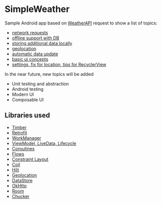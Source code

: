 # SimpleWeather

Sample Android app based on [WeatherAPI](https://www.weatherapi.com/) request to show a list of topics:

- [network requests](https://github.com/tiwiz/SimpleWeather/tree/01_network_request)
- [offline support with DB](https://github.com/tiwiz/SimpleWeather/tree/02_offline_support_with_db)
- [storing additional data locally](https://github.com/tiwiz/SimpleWeather/tree/03_storing_data_locally)
- [geolocation](https://github.com/tiwiz/SimpleWeather/tree/04_user_location)
- [automatic data update](https://github.com/tiwiz/SimpleWeather/tree/05_update_data)
- [basic ui concepts](https://github.com/tiwiz/SimpleWeather/tree/06_ui)
- [settings, fix for location, tips for RecyclerView](https://github.com/tiwiz/SimpleWeather/tree/07_advanced_settings)

In the near future, new topics will be added

- Unit testing and abstraction
- Android testing
- Modern UI
- Composable UI

## Libraries used

- [Timber](https://github.com/JakeWharton/timber)
- [Retrofit](https://square.github.io/retrofit/)
- [WorkManager](https://developer.android.com/topic/libraries/architecture/workmanager)
- [ViewModel, LiveData, Lifecycle](https://developer.android.com/topic/libraries/architecture/lifecycle)
- [Coroutines](https://kotlinlang.org/docs/reference/coroutines/coroutines-guide.html)
- [Flows](https://kotlinlang.org/docs/reference/coroutines/flow.html)
- [Constraint Layout](https://developer.android.com/training/constraint-layout)
- [Coil](https://github.com/coil-kt/coil)
- [Hilt](https://developer.android.com/training/dependency-injection/hilt-android)
- [Geolocation](https://developer.android.com/training/location)
- [DataStore](https://developer.android.com/topic/libraries/architecture/datastore)
- [OkHttp](https://square.github.io/okhttp/)
- [Room](https://developer.android.com/training/data-storage/room)
- [Chucker](https://github.com/ChuckerTeam/chucker)
